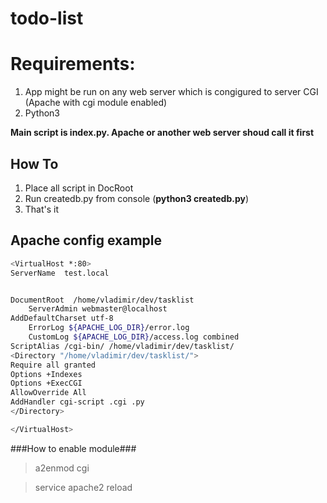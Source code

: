 # todo-list


# Requirements: #

1. App might be run on any web server which is congigured to server CGI (Apache with cgi module enabled)
1. Python3



**Main script is index.py. Apache or another web server shoud call it first**


## How To ##

1. Place all script in DocRoot
1. Run createdb.py from console (**python3 createdb.py**)
1. That's it



## Apache config example ##
```sh
<VirtualHost *:80>
ServerName  test.local


DocumentRoot  /home/vladimir/dev/tasklist
    ServerAdmin webmaster@localhost
AddDefaultCharset utf-8
    ErrorLog ${APACHE_LOG_DIR}/error.log
    CustomLog ${APACHE_LOG_DIR}/access.log combined
ScriptAlias /cgi-bin/ /home/vladimir/dev/tasklist/
<Directory "/home/vladimir/dev/tasklist/">
Require all granted
Options +Indexes
Options +ExecCGI
AllowOverride All
AddHandler cgi-script .cgi .py
</Directory>

</VirtualHost>
```


###How to enable module###

> a2enmod cgi

> service apache2 reload